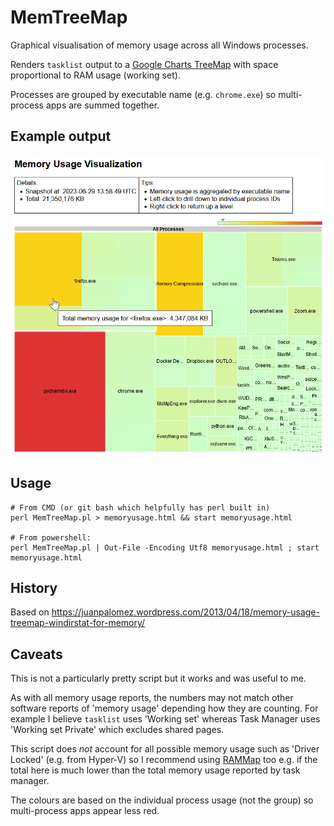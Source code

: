 # MemTreeMap
Graphical visualisation of memory usage across all Windows processes.

Renders `tasklist` output to a [Google Charts TreeMap](https://developers.google.com/chart/interactive/docs/gallery/treemap)
with space proportional to RAM usage (working set).

Processes are grouped by executable name (e.g. `chrome.exe`) so multi-process apps are summed together.

## Example output
![Example output](./demo.png)

## Usage
```
# From CMD (or git bash which helpfully has perl built in)
perl MemTreeMap.pl > memoryusage.html && start memoryusage.html

# From powershell:
perl MemTreeMap.pl | Out-File -Encoding Utf8 memoryusage.html ; start memoryusage.html
```

## History
Based on https://juanpalomez.wordpress.com/2013/04/18/memory-usage-treemap-windirstat-for-memory/

## Caveats
This is not a particularly pretty script but it works and was useful to me.

As with all memory usage reports, the numbers may not match other software reports of 'memory usage' depending how they are counting.
For example I believe `tasklist` uses 'Working set' whereas Task Manager uses 'Working set Private' which excludes shared pages.

This script does *not* account for all possible memory usage such as 'Driver Locked' (e.g. from Hyper-V)
so I recommend using [RAMMap](https://learn.microsoft.com/en-us/sysinternals/downloads/rammap) too
e.g. if the total here is much lower than the total memory usage reported by task manager.

The colours are based on the individual process usage (not the group) so multi-process apps appear less red.
